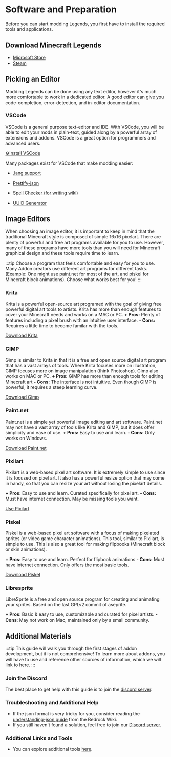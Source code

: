 # Software and Preparation

Before you can start modding Legends, you first have to install the required tools and applications.

## Download Minecraft Legends

-   [Microsoft Store](https://www.minecraft.net/en-us/about-legends)
-   [Steam](https://store.steampowered.com/app/1928870/Minecraft_Legends/)

## Picking an Editor

Modding Legends can be done using any text editor, however it's much more comfortable to work in a dedicated editor. A good editor can give you code-completion, error-detection, and in-editor documentation.

### VSCode

VSCode is a general purpose text-editor and IDE. With VSCode, you will be able to edit your mods in plain-text, guided along by a powerful array of extensions and addons. VSCode is a great option for programmers and advanced users.

[⚙️Install VSCode](https://code.visualstudio.com/)

Many packages exist for VSCode that make modding easier:

-   [.lang support](https://marketplace.visualstudio.com/items?itemName=zz5840.minecraft-lang-colorizer)
-   [Prettify-json](https://marketplace.visualstudio.com/items?itemName=mohsen1.prettify-json)
-   [Spell Checker (for writing wiki)](https://marketplace.visualstudio.com/items?itemName=streetsidesoftware.code-spell-checker)

-   [UUID Generator](https://marketplace.visualstudio.com/items?itemName=netcorext.uuid-generator)

## Image Editors

When choosing an image editor, it is important to keep in mind that the traditional Minecraft style is composed of simple 16x16 pixelart. There are plenty of powerful and free art programs available for you to use. However, many of these programs have more tools than you will need for Minecraft graphical design and these tools require time to learn.

:::tip
Choose a program that feels comfortable and easy for you to use. Many Addon creators use different art programs for different tasks. (Example: One might use paint․net for most of the art, and piskel for Minecraft block animations). Choose what works best for you!
:::

### Krita

Krita is a powerful open-source art programed with the goal of giving free powerful digital art tools to artists. Krita has more than enough features to cover your Minecraft needs and works on a MAC or PC.
**+ Pros:** Plenty of features including a pixel brush with an intuitive user interface.
**- Cons:** Requires a little time to become familar with the tools.

[Download Krita](https://krita.org/en/)

### GIMP

Gimp is similar to Krita in that it is a free and open source digital art program that has a vast arrays of tools. Where Krita focuses more on illustration, GIMP focuses more on image manipulation (think Photoshop). Gimp also works on MAC or PC.
**+ Pros:** GIMP has more than enough tools for editing Minecraft art
**- Cons:** The interface is not intuitive. Even though GIMP is powerful, it requires a steep learning curve.

[Download Gimp](https://www.gimp.org/)

### Paint․net

Paint․net is a simple yet powerful image editing and art software. Paint․net may not have a vast array of tools like Krita and GIMP, but it does offer simplicity and ease of use.
**+ Pros:** Easy to use and learn.
**- Cons:** Only works on Windows.

[Download Paint.net](https://www.getpaint.net)

### Pixilart

Pixilart is a web-based pixel art software. It is extremely simple to use since it is focused on pixel art. It also has a powerful resize option that may come in handy, so that you can resize your art without losing the pixelart details.

**+ Pros:** Easy to use and learn. Curated specifically for pixel art.
**- Cons:** Must have internet connection. May be missing tools you want.

[Use Pixilart](https://www.pixilart.com/)

### Piskel

Piskel is a web-based pixel art software with a focus of making pixelated sprites (or video game character animations). This tool, similar to Pixilart, is simple to use. This is also a great tool for making flipbooks (Minecraft block or skin animations).

**+ Pros:** Easy to use and learn. Perfect for flipbook animations
**- Cons:** Must have internet connection. Only offers the most basic tools.

[Download Piskel](https://www.piskelapp.com/)

### Libresprite

LibreSprite is a free and open source program for creating and animating your sprites. Based on the last GPLv2 commit of aseprite.

**+ Pros**: Basic & easy to use, customizable and curated for pixel artists.
**- Cons**: May not work on Mac, maintained only by a small community.

## Additional Materials

:::tip
This guide will walk you through the first stages of addon development, but it is not comprehensive! To learn more about addons, you will have to use and reference other sources of information, which we will link to here.
:::

### Join the Discord

The best place to get help with this guide is to join the [discord server](https://discord.gg/NyzQgPKz5S).

### Troubleshooting and Additional Help

-   If the json format is very tricky for you, consider reading the [understanding-json guide](https://wiki.bedrock.dev/guide/understanding-json.html) from the Bedrock Wiki.
-   If you still haven't found a solution, feel free to join our [Discord server](https://discord.gg/NyzQgPKz5S).

### Additional Links and Tools

-   You can explore additional tools [here](/meta/useful-links).
